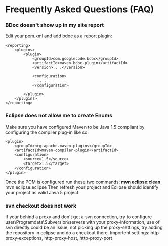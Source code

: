 # Frequently Asked Questions (FAQ) #

### BDoc doesn't show up in my site report ###
Edit your pom.xml and add bdoc as a report plugin:
```
<reporting>
	<plugins>
		<plugin>
			<groupId>com.googlecode.bdoc</groupId>
			<artifactId>maven-bdoc-plugin</artifactId>
			<version>.. .</version>
			
			<configuration>
			  .. . 
			</configuration>
			
		</plugin>
	</plugins>
</reporting>

```

### Eclipse does not allow me to create Enums ###
Make sure you have configured Maven to be Java 1.5 compliant by configuring the compiler plug-in like so:
```
<plugin>
	<groupId>org.apache.maven.plugins</groupId>
	<artifactId>maven-compiler-plugin</artifactId>
	<configuration>
		<source>1.5</source>
		<target>1.5</target>
	</configuration>
</plugin>
```
Once the POM is configured run these two commands:
**mvn eclipse:clean** mvn eclipse:eclipse
Then refresh your project and Eclipse should identify your project as valid Java 5 project.

### svn checkout does not work ###
If your behind a proxy and don't get a svn connection, try to configure user\Programdata\Subversion\servers with your proxy-information, use of svn directly could be an issue, not picking up the proxy-settings, try adding the repository in eclipse and do a checkout there. Importent settings: http-proxy-exceptions, http-proxy-host, http-proxy-port